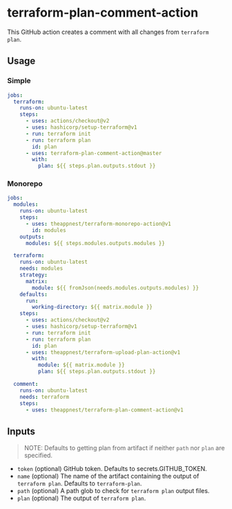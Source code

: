# terraform-plan-comment-action

This GitHub action creates a comment with all changes from `terraform plan`.

## Usage

### Simple

```yaml
jobs:
  terraform:
    runs-on: ubuntu-latest
    steps:
      - uses: actions/checkout@v2
      - uses: hashicorp/setup-terraform@v1
      - run: terraform init
      - run: terraform plan
        id: plan
      - uses: terraform-plan-comment-action@master
        with:
          plan: ${{ steps.plan.outputs.stdout }}
```

### Monorepo

```yaml
jobs:
  modules:
    runs-on: ubuntu-latest
    steps:
      - uses: theappnest/terraform-monorepo-action@v1
        id: modules
    outputs:
      modules: ${{ steps.modules.outputs.modules }}

  terraform:
    runs-on: ubuntu-latest
    needs: modules
    strategy:
      matrix:
        module: ${{ fromJson(needs.modules.outputs.modules) }}
    defaults:
      run:
        working-directory: ${{ matrix.module }}
    steps:
      - uses: actions/checkout@v2
      - uses: hashicorp/setup-terraform@v1
      - run: terraform init
      - run: terraform plan
        id: plan
      - uses: theappnest/terraform-upload-plan-action@v1
        with:
          module: ${{ matrix.module }}
          plan: ${{ steps.plan.outputs.stdout }}

  comment:
    runs-on: ubuntu-latest
    needs: terraform
    steps:
      - uses: theappnest/terraform-plan-comment-action@v1
```

## Inputs

> NOTE: Defaults to getting plan from artifact if neither `path` nor `plan` are specified.

- `token` (optional) GitHub token. Defaults to secrets.GITHUB_TOKEN.
- `name` (optional) The name of the artifact containing the output of `terraform plan`. Defaults to `terraform-plan`.
- `path` (optional) A path glob to check for `terraform plan` output files.
- `plan` (optional) The output of `terraform plan`.
